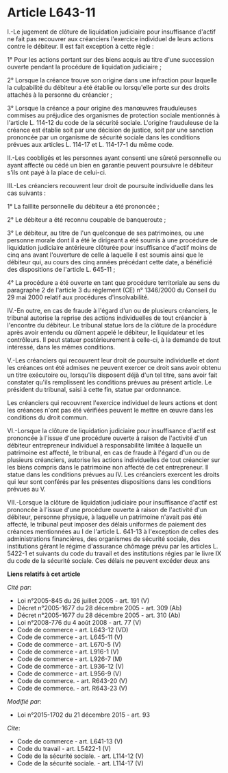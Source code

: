 # Article L643-11

I.-Le jugement de clôture de liquidation judiciaire pour insuffisance d'actif ne fait pas recouvrer aux créanciers l'exercice
individuel de leurs actions contre le débiteur. Il est fait exception à cette règle : 

1° Pour les actions portant sur des biens acquis au titre d'une succession ouverte pendant la procédure de liquidation
judiciaire ; 

2° Lorsque la créance trouve son origine dans une infraction pour laquelle la culpabilité du débiteur a été établie ou
lorsqu'elle porte sur des droits attachés à la personne du créancier ; 

3° Lorsque la créance a pour origine des manœuvres frauduleuses commises au préjudice des organismes de protection sociale
mentionnés à l'article L. 114-12 du code de la sécurité sociale. L'origine frauduleuse de la créance est établie soit par une
décision de justice, soit par une sanction prononcée par un organisme de sécurité sociale dans les conditions prévues aux
articles L. 114-17 et L. 114-17-1 du même code. 

II.-Les coobligés et les personnes ayant consenti une sûreté personnelle ou ayant affecté ou cédé un bien en garantie peuvent
poursuivre le débiteur s'ils ont payé à la place de celui-ci. 

III.-Les créanciers recouvrent leur droit de poursuite individuelle dans les cas suivants : 

1° La faillite personnelle du débiteur a été prononcée ; 

2° Le débiteur a été reconnu coupable de banqueroute ; 

3° Le débiteur, au titre de l'un quelconque de ses patrimoines, ou une personne morale dont il a été le dirigeant a été
soumis à une procédure de liquidation judiciaire antérieure clôturée pour insuffisance d'actif moins de cinq ans avant
l'ouverture de celle à laquelle il est soumis ainsi que le débiteur qui, au cours des cinq années précédant cette date, a
bénéficié des dispositions de l'article L. 645-11 ; 

4° La procédure a été ouverte en tant que procédure territoriale au sens du paragraphe 2 de l'article 3 du règlement (CE) n°
1346/2000 du Conseil du 29 mai 2000 relatif aux procédures d'insolvabilité. 

IV.-En outre, en cas de fraude à l'égard d'un ou de plusieurs créanciers, le tribunal autorise la reprise des actions
individuelles de tout créancier à l'encontre du débiteur. Le tribunal statue lors de la clôture de la procédure après avoir
entendu ou dûment appelé le débiteur, le liquidateur et les contrôleurs. Il peut statuer postérieurement à celle-ci, à la
demande de tout intéressé, dans les mêmes conditions. 

V.-Les créanciers qui recouvrent leur droit de poursuite individuelle et dont les créances ont été admises ne peuvent exercer
ce droit sans avoir obtenu un titre exécutoire ou, lorsqu'ils disposent déjà d'un tel titre, sans avoir fait constater qu'ils
remplissent les conditions prévues au présent article. Le président du tribunal, saisi à cette fin, statue par ordonnance. 

Les créanciers qui recouvrent l'exercice individuel de leurs actions et dont les créances n'ont pas été vérifiées peuvent le
mettre en œuvre dans les conditions du droit commun. 

VI.-Lorsque la clôture de liquidation judiciaire pour insuffisance d'actif est prononcée à l'issue d'une procédure ouverte à
raison de l'activité d'un débiteur entrepreneur individuel à responsabilité limitée à laquelle un patrimoine est affecté, le
tribunal, en cas de fraude à l'égard d'un ou de plusieurs créanciers, autorise les actions individuelles de tout créancier
sur les biens compris dans le patrimoine non affecté de cet entrepreneur. Il statue dans les conditions prévues au IV. Les
créanciers exercent les droits qui leur sont conférés par les présentes dispositions dans les conditions prévues au V. 

VII.-Lorsque la clôture de liquidation judiciaire pour insuffisance d'actif est prononcée à l'issue d'une procédure ouverte à
raison de l'activité d'un débiteur, personne physique, à laquelle un patrimoine n'avait pas été affecté, le tribunal peut
imposer des délais uniformes de paiement des créances mentionnées au I de l'article L. 641-13 à l'exception de celles des
administrations financières, des organismes de sécurité sociale, des institutions gérant le régime d'assurance chômage prévu
par les articles L. 5422-1 et suivants du code du travail et des institutions régies par le livre IX du code de la sécurité
sociale. Ces délais ne peuvent excéder deux ans

**Liens relatifs à cet article**

_Cité par_:

  - Loi n°2005-845 du 26 juillet 2005 - art. 191 (V)
  - Décret n°2005-1677 du 28 décembre 2005 - art. 309 (Ab)
  - Décret n°2005-1677 du 28 décembre 2005 - art. 310 (Ab)
  - Loi n°2008-776 du 4 août 2008 - art. 77 (V)
  - Code de commerce - art. L643-12 (VD)
  - Code de commerce - art. L645-11 (V)
  - Code de commerce - art. L670-5 (V)
  - Code de commerce - art. L916-1 (V)
  - Code de commerce - art. L926-7 (M)
  - Code de commerce - art. L936-12 (V)
  - Code de commerce - art. L956-9 (V)
  - Code de commerce. - art. R643-20 (V)
  - Code de commerce. - art. R643-23 (V)

_Modifié par_:

  - Loi n°2015-1702 du 21 décembre 2015 - art. 93

_Cite_:

  - Code de commerce - art. L641-13 (V)
  - Code du travail - art. L5422-1 (V)
  - Code de la sécurité sociale. - art. L114-12 (V)
  - Code de la sécurité sociale. - art. L114-17 (V)
